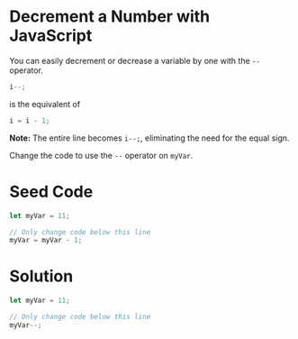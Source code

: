 # Decrement a Number with JavaScript

You can easily decrement or decrease a variable by one with the `--` operator.

```javascript
i--;
```

is the equivalent of

```javascript
i = i - 1;
```

**Note:** The entire line becomes `i--;`, eliminating the need for the equal sign.

Change the code to use the `--` operator on `myVar`.

# Seed Code

```javascript
let myVar = 11;

// Only change code below this line
myVar = myVar - 1;
```

# Solution

```javascript
let myVar = 11;

// Only change code below this line
myVar--;
```
